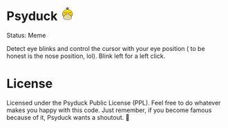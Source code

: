 # Psyduck ![Psyduck logo](./icon-48.png)

Status: Meme

Detect eye blinks and control the cursor with your eye position ( to be honest is the nose position, lol). Blink left for a left click.

# License

Licensed under the Psyduck Public License (PPL). Feel free to do whatever makes you happy with this code. Just remember, if you become famous because of it, Psyduck wants a shoutout. 🐤
